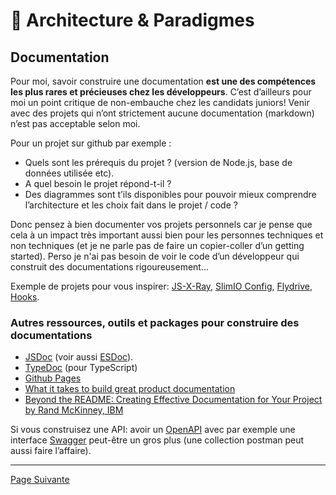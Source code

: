 # 🌇 Architecture & Paradigmes

## Documentation
Pour moi, savoir construire une documentation **est une des compétences les plus rares et précieuses chez les développeurs**. C’est d’ailleurs pour moi un point critique de non-embauche chez les candidats juniors! Venir avec des projets qui n’ont strictement aucune documentation (markdown) n’est pas acceptable selon moi.

Pour un projet sur github par exemple :

- Quels sont les prérequis du projet ? (version de Node.js, base de données utilisée etc).
- A quel besoin le projet répond-t-il ?
- Des diagrammes sont t’ils disponibles pour pouvoir mieux comprendre l’architecture et les choix fait dans le projet / code ?

Donc pensez à bien documenter vos projets personnels car je pense que cela à un impact très important aussi bien pour les personnes techniques et non techniques (et je ne parle pas de faire un copier-coller d’un getting started). Perso je n'ai pas besoin de voir le code d’un développeur qui construit des documentations rigoureusement… 

Exemple de projets pour vous inspirer: [JS-X-Ray](https://github.com/NodeSecure/js-x-ray), [SlimIO Config](https://github.com/SlimIO/Config), [Flydrive](https://github.com/Slynova-Org/flydrive), [Hooks](https://github.com/poppinss/hooks).

### Autres ressources, outils et packages pour construire des documentations

- [JSDoc](https://jsdoc.app/) (voir aussi [ESDoc](https://esdoc.org/)).
- [TypeDoc](https://typedoc.org/) (pour TypeScript)
- [Github Pages](https://pages.github.com/)
- [What it takes to build great product documentation](https://blog.sqreen.com/great-product-documentation/)
- [Beyond the README: Creating Effective Documentation for Your Project by Rand McKinney, IBM](https://www.youtube.com/watch?v=NwUWuD9Idv4)

Si vous construisez une API: avoir un [OpenAPI](https://swagger.io/specification/) avec par exemple une interface [Swagger](https://swagger.io/tools/swagger-ui/) peut-être un gros plus (une collection postman peut aussi faire l’affaire).


---

[Page Suivante](./cleancode.md)

